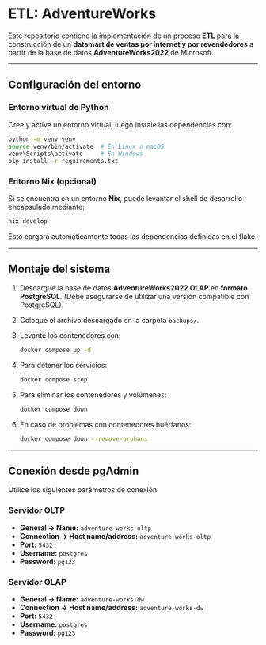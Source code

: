# ETL: AdventureWorks

Este repositorio contiene la implementación de un proceso **ETL** para la construcción de un **datamart de ventas por internet y por revendedores** a partir de la base de datos **AdventureWorks2022** de Microsoft.

---

## Configuración del entorno

### Entorno virtual de Python

Cree y active un entorno virtual, luego instale las dependencias con:

```bash
python -m venv venv
source venv/bin/activate  # En Linux o macOS
venv\Scripts\activate     # En Windows
pip install -r requirements.txt
```

### Entorno Nix (opcional)

Si se encuentra en un entorno **Nix**, puede levantar el shell de desarrollo encapsulado mediante:

```bash
nix develop
```

Esto cargará automáticamente todas las dependencias definidas en el flake.

---

## Montaje del sistema

1. Descargue la base de datos **AdventureWorks2022 OLAP** en **formato PostgreSQL**.
   (Debe asegurarse de utilizar una versión compatible con PostgreSQL).

2. Coloque el archivo descargado en la carpeta `backups/`.

3. Levante los contenedores con:

   ```bash
   docker compose up -d
   ```

4. Para detener los servicios:

   ```bash
   docker compose stop
   ```

5. Para eliminar los contenedores y volúmenes:

   ```bash
   docker compose down
   ```

6. En caso de problemas con contenedores huérfanos:

   ```bash
   docker compose down --remove-orphans
   ```

---

## Conexión desde pgAdmin

Utilice los siguientes parámetros de conexión:

### Servidor OLTP

* **General → Name:** `adventure-works-oltp`
* **Connection → Host name/address:** `adventure-works-oltp`
* **Port:** `5432`
* **Username:** `postgres`
* **Password:** `pg123`

### Servidor OLAP

* **General → Name:** `adventure-works-dw`
* **Connection → Host name/address:** `adventure-works-dw`
* **Port:** `5432`
* **Username:** `postgres`
* **Password:** `pg123`
